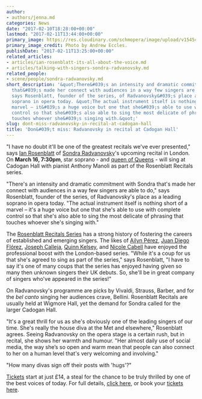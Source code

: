 ```yaml
---
author:
- authors/jenna.md
categories: News
date: "2017-02-10T18:28:00+00:00"
lastmod: "2017-02-11T13:44:00+00:00"
primary_image: https://res.cloudinary.com/schmopera/image/upload/v1545409169/media/webhook-uploads/1486751386588/2017-02-10---Radvanovsky---Eccles.jpg.jpg
primary_image_credit: Photo by Andrew Eccles.
publishDate: "2017-02-11T13:25:00+00:00"
related_articles:
- articles/ian-rosenblatt-its-all-about-the-voice.md
- articles/talking-with-singers-sondra-radvanovsky.md
related_people:
- scene/people/sondra-radvanovsky.md
short_description: '&quot;There&#039;s an intensity and dramatic commitment with Sondra
  that&#039;s made her connect with audiences in a way few singers are able to do,&quot;
  says Rosenblatt, founder of the series, of Radvanovsky&#039;s place as a leading
  soprano in opera today. &quot;The actual instrument itself is nothing short of a
  marvel – it&#039;s a huge voice but one that she&#039;s able to use with complete
  control so that she&#039;s also able to sing the most delicate of phrasing that
  touches whoever she&#039;s singing with.&quot;'
slug: dont-miss-radvanovsky-in-recital-at-cadogan-hall
title: 'Don&#039;t miss: Radvanovsky in recital at Cadogan Hall'
---
```


"I have no doubt it'll be one of the greatest recitals we've ever presented," says [Ian Rosenblatt](/ian-rosenblatt-its-all-about-the-voice/) of [Sondra Radvanovsky](/talking-with-singers-sondra-radvanovsky/)'s upcoming recital in London. On **March 16, 7:30pm**, star soprano - and [queen of Queens](https://www.nytimes.com/2016/01/29/arts/music/sondra-radvanovsky-opera-royalty-takes-on-donizettis-triple-crown.html) - will sing at Cadogan Hall with pianist Anthony Manoli as part of the Rosenblatt Recitals series.

"There's an intensity and dramatic commitment with Sondra that's made her connect with audiences in a way few singers are able to do," says Rosenblatt, founder of the series, of Radvanovsky's place as a leading soprano in opera today. "The actual instrument itself is nothing short of a marvel – it's a huge voice but one that she's able to use with complete control so that she's also able to sing the most delicate of phrasing that touches whoever she's singing with."

The [Rosenblatt Recitals Series](/ian-rosenblatt-its-all-about-the-voice/) has a strong history of fostering the careers of established and emerging singers. The likes of [Ailyn Pérez](/scene/people/ailyn-perez/), [Juan Diego Flórez](/scene/people/juan-diego-florez/), [Joseph Calleja](/scene/people/joseph-calleja/), [Quinn Kelsey](/scene/people/quinn-kelsey/), and [Nicole Cabell](/talking-with-singers-nicole-cabell/) have enjoyed the professional boost with the London-based series. "While it's a coup for us that she's agreed to sing as part of the series," says Rosenblatt, "I have to say it's one of many coups that the series has enjoyed having given so many then unknown singers their UK debuts. So, she'll be in great company of singers who've appeared in the series!"

On Radvanovsky's programme are picks by Vivaldi, Strauss, Barber, and for the *bel canto* singing her audiences crave, Bellini. Rosenblatt Recitals are usually held at Wigmore Hall, yet the demand for Sondra called for the larger Cadogan Hall.

"It's a great thrill for us as she's obviously one of the leading singers of our time. She's really the house diva at the Met and elsewhere," Rosenblatt agrees. Seeing Radvanovsky on the opera stage is a certain rush, but in recital, she shows her warmth and humour. "Her almost daily use of social media, the way she’s so open and warm mean that people can also connect to her on a human level that's very welcoming and involving."

"How many divas sign off their posts with 'hugs'?"

[Tickets](https://www.cadoganhall.com/event/sondra-radvanovsky-170316/) start at just £14, a steal for the chance to be truly thrilled by one of the best voices of today. For full details, [click here](http://www.rosenblattrecitalseries.co.uk/recital.aspx?key=173), or book your [tickets here](https://www.cadoganhall.com/event/sondra-radvanovsky-170316/).
